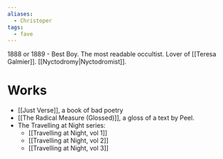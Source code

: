 ```yaml
---
aliases:
  - Christoper
tags:
  - fave
---
```

1888 or 1889 -
Best Boy. The most readable occultist. Lover of [[Teresa Galmier]]. [[Nyctodromy|Nyctodromist]].

# Works
- [[Just Verse]], a book of bad poetry
- [[The Radical Measure (Glossed)]], a gloss of a text by Peel.
- The Travelling at Night series:
	- [[Travelling at Night, vol 1]]
	- [[Travelling at Night, vol 2]]
	- [[Travelling at Night, vol 3]]